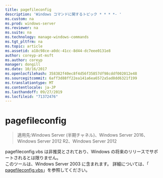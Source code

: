 ```yaml
---
title: pagefileconfig
description: 'Windows コマンドに関するトピック * * * *- '
ms.custom: na
ms.prod: windows-server
ms.reviewer: na
ms.suite: na
ms.technology: manage-windows-commands
ms.tgt_pltfrm: na
ms.topic: article
ms.assetid: a18c98ce-a0dc-41cc-8d44-dc7eee0131e8
author: coreyp-at-msft
ms.author: coreyp
manager: dongill
ms.date: 10/16/2017
ms.openlocfilehash: 358382f40ec8f4d56f35857df98cddf002012e48
ms.sourcegitcommit: 6aff3d88ff22ea141a6ea6572a5ad8dd6321f199
ms.translationtype: MT
ms.contentlocale: ja-JP
ms.lasthandoff: 09/27/2019
ms.locfileid: "71372476"
---
```

# <a name="pagefileconfig"></a>pagefileconfig

>適用先:Windows Server (半期チャネル)、Windows Server 2016、Windows Server 2012 R2、Windows Server 2012

pagefileconfig.vbs は非推奨とされており、Windows の将来のリリースでサポートされるとは限りません。  
このツールは、Windows Server 2003 に含まれます。 詳細については、「 [pagefileconfig.vbs](https://technet.microsoft.com/library/cc772827.aspx)」を参照してください。  
